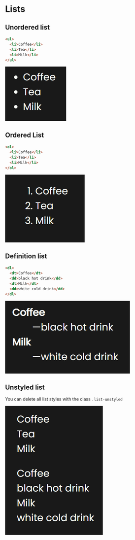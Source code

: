 # Lists

## Unordered list

```html
<ul>
  <li>Coffee</li>
  <li>Tea</li>
  <li>Milk</li>
</ul>
```

![Unordered list](../assets/content/lists/unordered.png)

## Ordered List

```html
<ol>
  <li>Coffee</li>
  <li>Tea</li>
  <li>Milk</li>
</ol>
```

![Ordered list](../assets/content/lists/ordered.png)

## Definition list

```html
<dl>
  <dt>Coffee</dt>
  <dd>black hot drink</dd>
  <dt>Milk</dt>
  <dd>white cold drink</dd>
</dl>
```

![Definition list](../assets/content/lists/definition.png)

## Unstyled list

You can delete all list styles with the class `.list-unstyled`

![List Unstyled](../assets/content/lists/unstyled.png)
